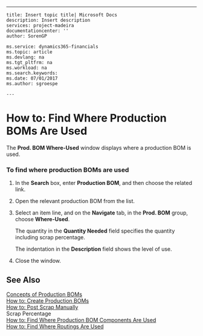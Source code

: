 ---
    title: Insert topic title| Microsoft Docs
    description: Insert description
    services: project-madeira
    documentationcenter: ''
    author: SorenGP

    ms.service: dynamics365-financials
    ms.topic: article
    ms.devlang: na
    ms.tgt_pltfrm: na
    ms.workload: na
    ms.search.keywords:
    ms.date: 07/01/2017
    ms.author: sgroespe

    ---
# How to: Find Where Production BOMs Are Used
The **Prod. BOM Where-Used** window displays where a production BOM is used.  
  
### To find where production BOMs are used  
  
1.  In the **Search** box, enter **Production BOM**, and then choose the related link.  
  
2.  Open the relevant production BOM from the list.  
  
3.  Select an item line, and on the **Navigate** tab, in the **Prod. BOM** group, choose **Where-Used**.  
  
     The quantity in the **Quantity Needed** field specifies the quantity including scrap percentage.  
  
     The indentation in the **Description** field shows the level of use.  
  
4.  Close the window.  
  
## See Also  
 [Concepts of Production BOMs](../FullExperience/concepts-of-production-boms.md)   
 [How to: Create Production BOMs](../FullExperience/how-to-create-production-boms.md)   
 [How to: Post Scrap Manually](../FullExperience/how-to-post-scrap-manually.md)   
 Scrap Percentage   
 [How to: Find Where Production BOM Components Are Used](../FullExperience/how-to-find-where-production-bom-components-are-used.md)   
 [How to: Find Where Routings Are Used](../FullExperience/how-to-find-where-routings-are-used.md)